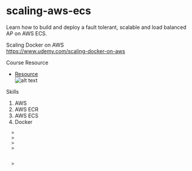 # scaling-aws-ecs
Learn how to build and deploy a fault tolerant, scalable and load balanced AP on AWS ECS.

Scaling Docker on AWS  
https://www.udemy.com/scaling-docker-on-aws

Course Resource
* [Resource](https://Resource)  
![alt text](https://github.com/smalltide/scaling-aws-ecs/blob/master/img/.png "img")

Skills
1. AWS
2. AWS ECR
3. AWS ECS
4. Docker

```
  >
  >
  >
  >

  
  >
```